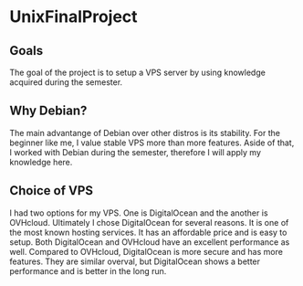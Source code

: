 # UnixFinalProject
## Goals
The goal of the project is to setup a VPS server by using knowledge acquired during the semester.

## Why Debian?
The main advantange of Debian over other distros is its stability. For the beginner like me, I value stable VPS more than more features. Aside of that, I worked with Debian during the semester, therefore I will apply my knowledge here.

## Choice of VPS
I had two options for my VPS. One is DigitalOcean and the another is OVHcloud. Ultimately I chose DigitalOcean for several reasons. It is one of the most known hosting services. It has an affordable price and is easy to setup. Both DigitalOcean and OVHcloud have an excellent performance as well. Compared to OVHcloud, DigitalOcean is more secure and has more features. They are similar overval, but DigitalOcean shows a better performance and is better in the long run.
